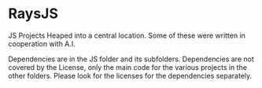 # RaysJS
JS Projects Heaped into a central location. Some of these were written in cooperation with A.I.

Dependencies are in the JS folder and its subfolders.
Dependencies are not covered by the License, only the main code for the various projects in the other folders. Please look for the licenses for the dependencies separately.

